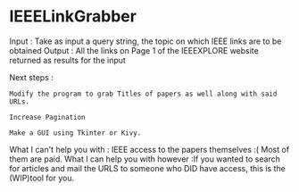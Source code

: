 # IEEELinkGrabber

Input : Take as input a query string, the topic on which IEEE links are to be obtained
Output : All the links on Page 1 of the IEEEXPLORE website returned as results for the input

Next steps : 
   
    Modify the program to grab Titles of papers as well along with said URLs. 
    
    Increase Pagination
    
    Make a GUI using Tkinter or Kivy.

What I can't help you with : IEEE access to the papers themselves :( Most of them are paid. 
What I can help you with however :If you wanted to search for articles and mail the URLS to someone who DID have access, this is the (WIP)tool for you. 
